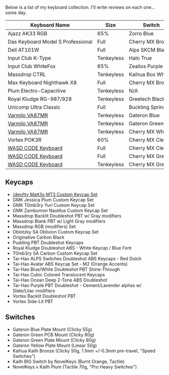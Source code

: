 Below is a list of my keyboard collection. I'll write reviews on each one... some day.

<table>
    <thead>
        <tr>
            <th>Keyboard Name</th>
            <th>Size</th>
            <th>Switch</th>
        </tr>
    </thead>
    <tbody>
    <!-- copy me...
        <tr>
            <td></td>
            <td></td>
            <td></td>
        </tr>
    -->
        <tr>
            <td>Ajazz AK33 RGB</td>
            <td>65%</td>
            <td>Zorro Blue</td>
        </tr>
        <tr>
            <td nowrap>Das Keyboard Model S Professional</td>
            <td>Full</td>
            <td>Cherry MX Brown</td>
        </tr>
        <tr>
            <td nowrap>Dell AT101W</td>
            <td>Full</td>
            <td>Alps SKCM Black</td>
        </tr>
        <tr>
            <td>Input Club K-Type</td>
            <td nowrap>Tenkeyless</td>
            <td>Halo True</td>
        </tr>
        <tr>
            <td>Input Club WhiteFox</td>
            <td>65%</td>
            <td nowrap>Zealios Purple 67g</td>
        </tr>
        <tr>
            <td>Massdrop CTRL</td>
            <td>Tenkeyless</td>
            <td>Kaihua Box White</td>
        </tr>
        <tr>
            <td>Max Keyboard Nighthawk X8</td>
            <td>Full</td>
            <td>Cherry MX Brown</td>
        </tr>
        <tr>
            <td>Plum Electro-Capacitive</td>
            <td>Tenkeyless</td>
            <td>N/A</td>
        </tr>
        <tr>
            <td>Royal Kludge RG-987/928</td>
            <td>Tenkeyless</td>
            <td>Greetech Black</td>
        </tr>
        <tr>
            <td>Unicomp Ultra Classic</td>
            <td>Full</td>
            <td>Buckling Spring</td>
        </tr>
        <tr>
            <td><a href="/varmilo-va87mr">Varmilo VA87MR</a></td>
            <td>Tenkeyless</td>
            <td>Gateron Blue</td>
        </tr>
        <tr>
            <td><a href="/varmilo-va87mr">Varmilo VA87MR</a></td>
            <td>Tenkeyless</td>
            <td>Gateron Green</td>
        </tr>
        <tr>
            <td><a href="/varmilo-va87mr">Varmilo VA87MR</a></td>
            <td>Tenkeyless</td>
            <td>Cherry MX White</td>
        </tr>
        <tr>
            <td>Vortex POK3R</td>
            <td>60%</td>
            <td>Cherry MX Clear</td>
        </tr>
        <tr>
            <td><a href="/code-keyboard">WASD CODE Keyboard</a></td>
            <td>Full</td>
            <td>Cherry MX Clear</td>
        </tr>
        <tr>
            <td><a href="/code-keyboard">WASD CODE Keyboard</a></td>
            <td>Full</td>
            <td>Cherry MX Green</td>
        </tr>
        <tr>
            <td><a href="/code-keyboard">WASD CODE Keyboard</a></td>
            <td>Tenkeyless</td>
            <td>Cherry MX Green</td>
        </tr>
    </tbody>
</table>

## Keycaps ##

* [/dev/tty Matt3o MT3 Custom Keycap Set](/dev-tty-keycaps)
* GMK Jessica Plum Custom Keycap Set
* GMK T0mb3ry Yuri Custom Keycap Set
* GMK Zambumon Nautilus Custom Keycap Set
* Massdrop Backlit Doubleshot PBT w/ Gray modifiers
* Massdrop Blank PBT w/ Light Gray modifiers
* Massdrop RGB (modifiers) Set
* Oblotzky SA Oblivion Custom Keycap Set
* Originative Carbon Black
* Pudding PBT Doubleshot Keycaps
* Royal Kludge Doubleshot ABS - White Keycap / Blue Font
* T0mb3ry SA Carbon Custom Keycap Set
* Tai-Hao ALPS Switches Doubleshot ABS Keycaps - Red Dolch
* Tai-Hao Avatar ABS Keycap Set - M2 (Orange Accents)
* Tai-Hao Blue/White Doubleshot PBT Shine-Through
* Tai-Hao Cubic Colored Translucent Keycaps
* Tai-Hao Ocean Deep 2-Tone ABS Doubleshot
* Tai-Hao Purple PBT Doubleshot - Cement/Lavender alphas w/ Slate/Lilac modifiers
* Vortex Backlit Doubleshot PBT
* Vortex Side-Lit PBT


## Switches ##
* Gateron Blue Plate Mount (Clicky 55g)
* Gateron Green PCB Mount (Clicky 80g)
* Gateron Green Plate Mount (Clicky 80g)
* Gateron Yellow Plate Mount (Linear 50g)
* Kaihua Kailh Bronze (Clicky 50g, 1.1mm +/-0.3mm pre-travel, "Speed Switches")
* Kailh BIG Switch by NovelKeys (Burnt Orange, Tactile)
* NovelKeys x Kailh Plum (Tactile 70g, "Pro Heavy Switches")


<!--
**Das Keyboard Model S Professional**  
![DAS_Model_S_Pro](/img/keyboard/DAS_Model_S_Pro-1024x364.jpg)
This was the first mechanical keyboard I bought in 2012. I bought it with the intention that it would be good to get me introduced to mechanical keyboards. The brown switches were attractive because they weren’t too noisy and had some tactile feel.

Since buying this keyboard I have swapped the Brown switches for Gateron Green ones, changed the blue LED indicator lights to red, and replaced the key caps with a charcoal gray set. It now looks like this...
![Das Model S Pro with Mods](/img/keyboard/das_mod.png)

**Max Keyboard Nighthawk X8**  
![Max_Nighthawk_X8](/img/keyboard/Max_Nighthawk_X8-1024x355.jpg)
This was my second keyboard and I bought it primarily for the back-lighting. I wasn’t comfortable experimenting with different switches at the time which I realize afterwards was something I should have changed.

**Royal Kludge RG-987/928**  
![Royal_Kludge_RG-987-928](/img/keyboard/Royal_Kludge_RG-987-928-1024x403.jpg)
My first ten keyless board (that’s what they call keyboards without the numpad). I wanted to try a smaller form factor out which I ended up liking a lot. The RGB backlighting was really cool. Also the white case and keys were different than my previous boards. This one has Black switches which are linear and have a high actuation force. I didn’t like them at first but I got used to them. I ended up switching the key caps that came with the board for some double shot PBT caps which have more professional looking legends on them. I also added large O-rings to lower the noise level.

**Vortex POK3R (Poker 3)**  
![Vortex_POK3R](/img/keyboard/Vortex_POK3R-1024x354.jpg)
The form factor on the board is called a 60%. It doesn’t have a dedicated arrow pad and special keys. It also doesn’t have a function key row. Instead there is a “function key” which makes each key serve double duty. For example FN+H is the “Home” key. It also comes with multiple “layers” which means you can hit FN+Layer2 (layer 2, 3, and 4 are programmable, layer 1 is the standard default layout). When you switch to an alternate layer you can program the keys to be anything you want – a single key press, combination of key presses, whatever. I like how small the keyboard is because it looks really elite on my desk but it’s hard to get used to. I’ve only been using it for a couple of weeks and every day seems to be getting easier use. The switches are Clear – they are linear and have a slightly higher actuation force than Black. I like Clear over Black they feel crisp when you type. The caps are PBT and there is no back-lighting. There are a couple of LEDs that come on behind the keys but it is only to indicate when caps lock or an alternative layer is selected.

**The WhiteFox Keyboard**  
![whitefox](/img/keyboard/whitefox-1024x373.jpg)
I haven’t got this keyboard yet. It was designed by a keyboard enthusiast named “matt3o” with the help of the mechanical keyboard community. It’s a 65% form factor which gives it the dedicated arrow keys, and some special function keys, but for everything else it will require using a Function key to access. The keys are a white cream color combined with some blue colored keys which look great. They key caps themselves are a DSA profile which I have never tried before. There will be white back-lighting which I think will look nice on the silver back-plate. I got this board with the Zealios 67g Tactile (Purple) switches. These switches, like the keyboard, are also designed by a member of the mechanical keyboard enthusiast community. I got the tactile version since I hear these switches are as smooth as butter and I wanted some feedback when I type. They have a pretty high actual force as well. I think it will translate to a superior typing experience. I will write up a full review when I get the keyboard in hand!

**Ajazz AK33 RGB**
![Varmilo_VA87MR](/img/keyboard/ajazz_ak33.png)
I got this board primarily for the LED backlighting because it has so many options. [Check out a video of the options here](http://www.youtube.com/watch?v=RzoZ7rG0x0c&t=6m34s). The board is pretty cheap at $60 on Amazon but I got it on a lightning deal for $48. The form factor is a 65% but it's got a function key row which makes it a little more _functional_. But serious, it does make it more practical for everyday use. It's got Zorro blue switches. The Zorro brand is new to me. This gave it just the right amount of uniqueness from my other boards and I was willing to give it a try.
-->